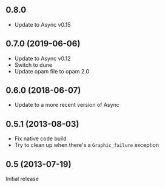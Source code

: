 ## 0.8.0

- Update to Async v0.15

## 0.7.0 (2019-06-06)

- Update to Async v0.12
- Switch to dune
- Update opam file to opam 2.0

## 0.6.0 (2018-06-07)

- Update to a more recent version of Async

## 0.5.1 (2013-08-03)

- Fix native code build
- Try to clean up when there's a `Graphic_failure` exception

## 0.5 (2013-07-19)

Initial release

